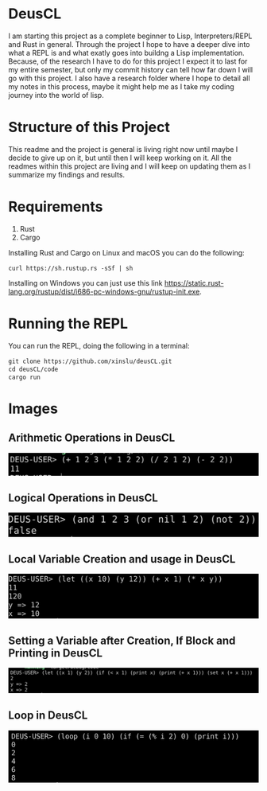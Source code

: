 # DeusCL

I am starting this project as a complete beginner to Lisp, Interpreters/REPL and Rust in general. Through the project I hope to have a deeper dive into what a REPL is and what exatly goes into buildng a Lisp implementation. Because, of the research I have to do for this project I expect it to last for my entire semester, but only my commit history can tell how far down I will go with this project. I also have a research folder where I hope to detail all my notes in this process, maybe it might help me as I take my coding journey into the world of lisp.

# Structure of this Project

This readme and the project is general is living right now until maybe I decide to give up on it, but until then I will keep working on it. All the readmes within this project are living and I will keep on updating them as I summarize my findings and results.

# Requirements

1. Rust
2. Cargo

Installing Rust and Cargo on Linux and macOS you can do the following:

```
curl https://sh.rustup.rs -sSf | sh
```

Installing on Windows you can just use this link https://static.rust-lang.org/rustup/dist/i686-pc-windows-gnu/rustup-init.exe.


# Running the REPL

You can run the REPL, doing the following in a terminal:
```
git clone https://github.com/xinslu/deusCL.git
cd deusCL/code
cargo run
```

# Images

## Arithmetic Operations in DeusCL

![Arithmetic Operation](./Images/arithmetic.png "Arithmetic Operations in DeusCL")

## Logical Operations in DeusCL

![Logical Operation](./Images/logical.png "Logical Operations in DeusCL")

## Local Variable Creation and usage in DeusCL

![Local Variables](./Images/variable.png "Local Variables in DeusCL")


## Setting a Variable after Creation, If Block and Printing in DeusCL

![Setting a Variable after Creation, If Block and Printing](./Images/setAndIf.png "Setting a Variable after Creation, If Block and Printing")


## Loop in DeusCL

![For Loop](./Images/loop.png "Print evens from 0 to 10")
